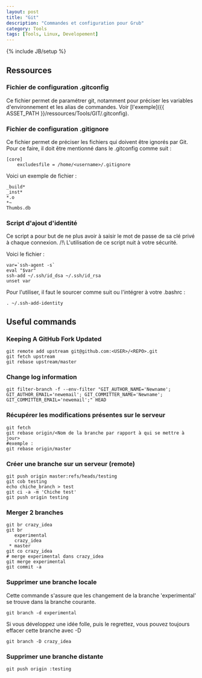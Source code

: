 ```yaml
---
layout: post
title: "Git"
description: "Commandes et configuration pour Grub"
category: Tools
tags: [Tools, Linux, Developement]
---
```

{% include JB/setup %}

## Ressources ##

### Fichier de configuration .gitconfig ###

Ce fichier permet de paramétrer git, notamment pour préciser les variables d'environnement et les alias de commandes. Voir [l'exemple]({{ ASSET_PATH }}/ressources/Tools/GIT/.gitconfig).

### Fichier de configuration .gitignore ###

Ce fichier permet de préciser les fichiers qui doivent être ignorés par Git. Pour ce faire, il doit être mentionné dans le .gitconfig comme suit :

~~~~~~~
[core]
	excludesfile = /home/<username>/.gitignore
~~~~~~~

Voici un exemple de fichier :

~~~~~~~
_build*
_inst*
*.o
*~
Thumbs.db
~~~~~~~


### Script d'ajout d'identité ###

Ce script a pour but de ne plus avoir à saisir le mot de passe de sa clé privé à chaque connexion.
/!\\ L'utilisation de ce script nuit à votre sécurité.

Voici le fichier :

~~~~~~~
var=`ssh-agent -s`
eval "$var"
ssh-add ~/.ssh/id_dsa ~/.ssh/id_rsa
unset var
~~~~~~~

Pour l'utiliser, il faut le sourcer comme suit ou l'intégrer à votre .bashrc :

~~~~~~~
. ~/.ssh-add-identity
~~~~~~~


## Useful commands ##

### Keeping A GitHub Fork Updated ###

~~~~~~~
git remote add upstream git@github.com:<USER>/<REPO>.git
git fetch upstream
git rebase upstream/master
~~~~~~~


### Change log information ###

~~~~~~~
git filter-branch -f --env-filter "GIT_AUTHOR_NAME='Newname'; GIT_AUTHOR_EMAIL='newemail'; GIT_COMMITTER_NAME='Newname'; GIT_COMMITTER_EMAIL='newemail';" HEAD
~~~~~~~

### Récupérer les modifications présentes sur le serveur ###

~~~~~~~
git fetch
git rebase origin/<Nom de la branche par rapport à qui se mettre à jour>
#exemple :
git rebase origin/master
~~~~~~~


### Créer une branche sur un serveur (remote) ###

~~~~~~~
git push origin master:refs/heads/testing
git cob testing
echo chiche_branch > test
git ci -a -m 'Chiche test'
git push origin testing
~~~~~~~


### Merger 2 branches ###

~~~~~~~
git br crazy_idea
git br
   experimental
   crazy_idea
 * master
git co crazy_idea
# merge experimental dans crazy_idea
git merge experimental
git commit -a
~~~~~~~


### Supprimer une branche locale ###

Cette commande s'assure que les changement de la branche 'experimental' se trouve dans la branche courante.

~~~~~~~
git branch -d experimental
~~~~~~~

Si vous développez une idée folle, puis le regrettez, vous pouvez toujours effacer cette branche avec -D

~~~~~~~
git branch -D crazy_idea
~~~~~~~


### Supprimer une branche distante ###

~~~~~~~
git push origin :testing
~~~~~~~

